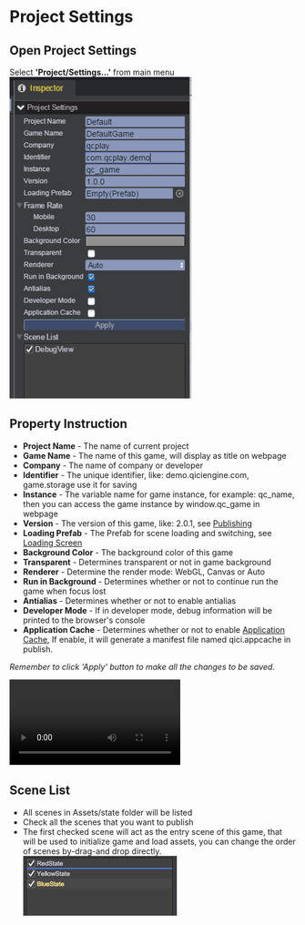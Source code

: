 # Project Settings

## Open Project Settings
Select __'Project/Settings...'__ from main menu		
![](images/settings.png)  

## Property Instruction
* __Project Name__ - The name of current project
* __Game Name__ - The name of this game, will display as title on webpage
* __Company__ - The name of company or developer
* __Identifier__ - The unique identifier, like: demo.qiciengine.com, game.storage use it for saving
* __Instance__ - The variable name for game instance, for example: qc_name, then you can access the game instance by window.qc_game in webpage
* __Version__ - The version of this game, like: 2.0.1, see [Publishing](../Publish/index.html)
* __Loading Prefab__ - The Prefab for scene loading and switching, see [Loading Screen](../LoadingPrefab/index.html)	
* __Background Color__ - The background color of this game
* __Transparent__ - Determines transparent or not in game background
* __Renderer__ - Determine the render mode: WebGL, Canvas or Auto
* __Run in Background__ - Determines whether or not to continue run the game when focus lost 
* __Antialias__ - Determines whether or not to enable antialias
* __Developer Mode__ - If in developer mode, debug information will be printed to the browser's console
* __Application Cache__ - Determines whether or not to enable [Application Cache](https://developer.mozilla.org/en-US/docs/Web/HTML/Using_the_application_cache), If enable, it will generate a manifest file named qici.appcache in publish.   

*Remember to click 'Apply' button to make all the changes to be saved.*

<video controls="controls" src="../video/change_settings.mp4"></video>  

## Scene List
* All scenes in Assets/state folder will be listed
* Check all the scenes that you want to publish
* The first checked scene will act as the entry scene of this game, that will be used to initialize game and load assets, you can change the order of scenes by-drag-and drop directly.	
![](images/dnd.png) 
